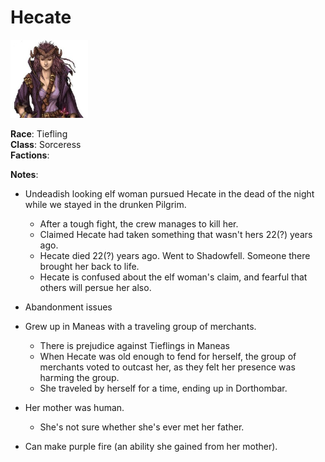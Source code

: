 # Hecate 

![Hecate](../../../images/hecate.png)

**Race**: Tiefling <br />
**Class**: Sorceress <br />
**Factions**:  <br />


**Notes**:
- Undeadish looking elf woman pursued Hecate in the dead of the night while we stayed in the drunken Pilgrim.
    - After a tough fight, the crew manages to kill her.
    - Claimed Hecate had taken something that wasn't hers 22(?) years ago.
    - Hecate died 22(?) years ago. Went to Shadowfell. Someone there brought her back to life.
    - Hecate is confused about the elf woman's claim, and fearful that others will persue her also.
   
- Abandonment issues

- Grew up in Maneas with a traveling group of merchants.
    - There is prejudice against Tieflings in Maneas
    - When Hecate was old enough to fend for herself, the group of merchants voted to outcast her, as they felt her presence was harming the group.
    - She traveled by herself for a time, ending up in Dorthombar.

- Her mother was human.
    - She's not sure whether she's ever met her father.

- Can make purple fire (an ability she gained from her mother).

